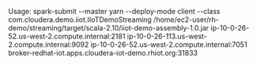  Usage: spark-submit --master yarn --deploy-mode client --class com.cloudera.demo.iiot.IIoTDemoStreaming /home/ec2-user/rh-demo/streaming/target/scala-2.10/iiot-demo-assembly-1.0.jar ip-10-0-26-52.us-west-2.compute.internal:2181 ip-10-0-26-113.us-west-2.compute.internal:9092 ip-10-0-26-52.us-west-2.compute.internal:7051 broker-redhat-iot.apps.cloudera-iot-demo.rhiot.org:31833
